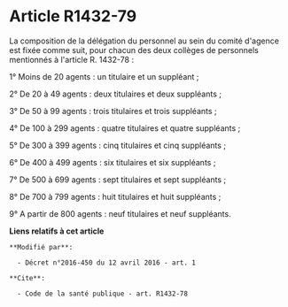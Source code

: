 # Article R1432-79

La composition de la délégation du personnel au sein du comité d'agence est fixée comme suit, pour chacun des deux collèges
de personnels mentionnés à l'article R. 1432-78 : 

1° Moins de 20 agents : un titulaire et un suppléant ; 

2° De 20 à 49 agents : deux titulaires et deux suppléants ; 

3° De 50 à 99 agents : trois titulaires et trois suppléants ; 

4° De 100 à 299 agents : quatre titulaires et quatre suppléants ; 

5° De 300 à 399 agents : cinq titulaires et cinq suppléants ;

6° De 400 à 499 agents : six titulaires et six suppléants ;

7° De 500 à 699 agents : sept titulaires et sept suppléants ;

8° De 700 à 799 agents : huit titulaires et huit suppléants ;

9° A partir de 800 agents : neuf titulaires et neuf suppléants.

**Liens relatifs à cet article**

	**Modifié par**:

	  - Décret n°2016-450 du 12 avril 2016 - art. 1

	**Cite**:

	  - Code de la santé publique - art. R1432-78
